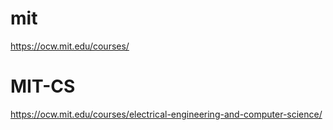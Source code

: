 # mit










https://ocw.mit.edu/courses/


# MIT-CS


https://ocw.mit.edu/courses/electrical-engineering-and-computer-science/













